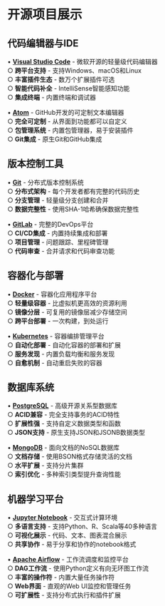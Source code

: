 # 开源项目展示

## 代码编辑器与IDE
• [**Visual Studio Code**](https://github.com/microsoft/vscode) - 微软开源的轻量级代码编辑器<br>
  ○ **跨平台支持** - 支持Windows、macOS和Linux<br>
  ○ **丰富插件生态** - 数万个扩展插件可选<br>
  ○ **智能代码补全** - IntelliSense智能感知功能<br>
  ○ **集成终端** - 内置终端和调试器<br>

• [**Atom**](https://github.com/atom/atom) - GitHub开发的可定制文本编辑器<br>
  ○ **完全可定制** - 从界面到功能都可以自定义<br>
  ○ **包管理系统** - 内置包管理器，易于安装插件<br>
  ○ **Git集成** - 原生Git和GitHub集成<br>

## 版本控制工具
• [**Git**](https://github.com/git/git) - 分布式版本控制系统<br>
  ○ **分布式架构** - 每个开发者都有完整的代码历史<br>
  ○ **分支管理** - 轻量级分支创建和合并<br>
  ○ **数据完整性** - 使用SHA-1哈希确保数据完整性<br>

• [**GitLab**](https://github.com/gitlabhq/gitlabhq) - 完整的DevOps平台<br>
  ○ **CI/CD集成** - 内置持续集成和部署<br>
  ○ **项目管理** - 问题跟踪、里程碑管理<br>
  ○ **代码审查** - 合并请求和代码审查功能<br>

## 容器化与部署
• [**Docker**](https://github.com/moby/moby) - 容器化应用程序平台<br>
  ○ **轻量级容器** - 比虚拟机更高效的资源利用<br>
  ○ **镜像分层** - 可复用的镜像层减少存储空间<br>
  ○ **跨平台部署** - 一次构建，到处运行<br>

• [**Kubernetes**](https://github.com/kubernetes/kubernetes) - 容器编排管理平台<br>
  ○ **自动化部署** - 自动化容器的部署和扩展<br>
  ○ **服务发现** - 内置负载均衡和服务发现<br>
  ○ **自愈机制** - 自动重启失败的容器<br>

## 数据库系统
• [**PostgreSQL**](https://github.com/postgres/postgres) - 高级开源关系型数据库<br>
  ○ **ACID兼容** - 完全支持事务的ACID特性<br>
  ○ **扩展性强** - 支持自定义数据类型和函数<br>
  ○ **JSON支持** - 原生支持JSON和JSONB数据类型<br>

• [**MongoDB**](https://github.com/mongodb/mongo) - 面向文档的NoSQL数据库<br>
  ○ **文档存储** - 使用BSON格式存储灵活的文档<br>
  ○ **水平扩展** - 支持分片集群<br>
  ○ **索引优化** - 多种索引类型提升查询性能<br>

## 机器学习平台
• [**Jupyter Notebook**](https://github.com/jupyter/notebook) - 交互式计算环境<br>
  ○ **多语言支持** - 支持Python、R、Scala等40多种语言<br>
  ○ **可视化展示** - 代码、文本、图表混合展示<br>
  ○ **共享协作** - 易于分享和协作的notebook格式<br>

• [**Apache Airflow**](https://github.com/apache/airflow) - 工作流调度和监控平台<br>
  ○ **DAG工作流** - 使用Python定义有向无环图工作流<br>
  ○ **丰富的操作符** - 内置大量任务操作符<br>
  ○ **Web界面** - 直观的Web UI监控和管理任务<br>
  ○ **可扩展性** - 支持分布式执行和插件扩展<br>